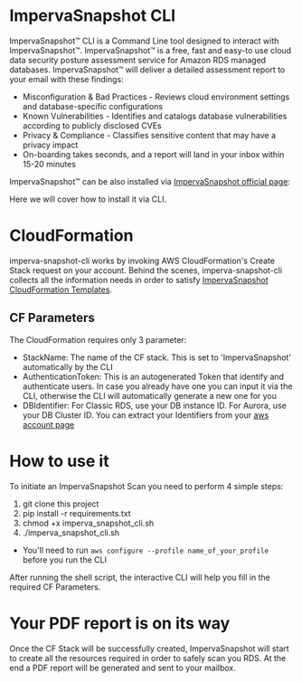 # ImpervaSnapshot CLI

ImpervaSnapshot™ CLI is a Command Line tool designed to interact with ImpervaSnapshot™. 
ImpervaSnapshot™ is a free, fast and easy-to use cloud data security posture assessment service for Amazon RDS managed databases.
ImpervaSnapshot™ will deliver a detailed assessment report to your email with these findings:

- Misconfiguration & Bad Practices - Reviews cloud environment settings and database-specific configurations
- Known Vulnerabilities - Identifies and catalogs database vulnerabilities according to publicly disclosed CVEs
- Privacy & Compliance - Classifies sensitive content that may have a privacy impact
- On-boarding takes seconds, and a report will land in your inbox within 15-20 minutes

ImpervaSnapshot™ can be also installed via [ImpervaSnapshot official page](https://www.imperva.com/resources/free-cyber-security-testing-tools/imperva-snapshot-cloud-data-security-posture/): 

Here we will cover how to install it via CLI.

# CloudFormation
imperva-snapshot-cli works by invoking AWS CloudFormation's Create Stack request on your account.
Behind the scenes, imperva-snapshot-cli collects all the information needs in order to satisfy [ImpervaSnapshot CloudFormation Templates](https://labyrinth-cloudformation.s3.amazonaws.com/impervasnapshot-root-cf.yml).

## CF Parameters
The CloudFormation requires only 3 parameter:
- StackName: The name of the CF stack. This is set to 'ImpervaSnapshot' automatically by the CLI
- AuthenticationToken: This is an autogenerated Token that identify and authenticate users. In case you already have one you can input it via the CLI, otherwise the CLI will automatically generate a new one for you
- DBIdentifier: For Classic RDS, use your DB instance ID. For Aurora, use your DB Cluster ID. You can extract your Identifiers from your [aws account page](https://console.aws.amazon.com/rds/home?#databases)

# How to use it
To initiate an ImpervaSnapshot Scan you need to perform 4 simple steps:
1. git clone this project
2. pip install -r requirements.txt
3. chmod +x imperva_snapshot_cli.sh
4. ./imperva_snapshot_cli.sh

* You'll need to run `aws configure --profile name_of_your_profile` before you run the CLI

After running the shell script, the interactive CLI will help you fill in the required CF Parameters.

# Your PDF report is on its way
Once the CF Stack will be successfully created, ImpervaSnapshot will start to create all the resources required in order to safely scan you RDS.
At the end a PDF report will be generated and sent to your mailbox.
